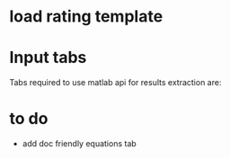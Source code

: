 # load rating template

# Input tabs
Tabs required to use matlab api for results extraction are:

# to do

* add doc friendly equations tab 

